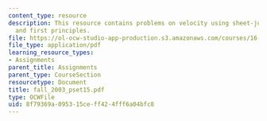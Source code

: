 ```yaml
---
content_type: resource
description: This resource contains problems on velocity using sheet-jump relations
  and first principles.
file: https://ol-ocw-studio-app-production.s3.amazonaws.com/courses/16-01-unified-engineering-i-ii-iii-iv-fall-2005-spring-2006/8f79369a095315ceff424fff6a04bfc8_fall_2003_pset15.pdf
file_type: application/pdf
learning_resource_types:
- Assignments
parent_title: Assignments
parent_type: CourseSection
resourcetype: Document
title: fall_2003_pset15.pdf
type: OCWFile
uid: 8f79369a-0953-15ce-ff42-4fff6a04bfc8
---
```

